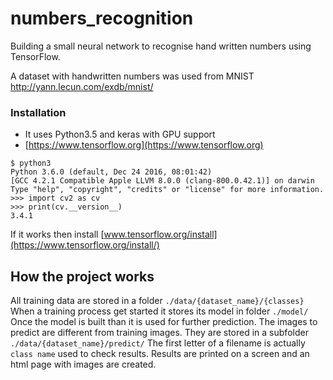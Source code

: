 # numbers_recognition
Building a small neural network to recognise hand written numbers using TensorFlow.

A dataset with handwritten numbers was used from MNIST
http://yann.lecun.com/exdb/mnist/

### Installation  
- It uses Python3.5 and keras with GPU support
- [https://www.tensorflow.org](https://www.tensorflow.org)



```
$ python3
Python 3.6.0 (default, Dec 24 2016, 08:01:42)
[GCC 4.2.1 Compatible Apple LLVM 8.0.0 (clang-800.0.42.1)] on darwin
Type "help", "copyright", "credits" or "license" for more information.
>>> import cv2 as cv
>>> print(cv.__version__)
3.4.1
```

If it works then install [www.tensorflow.org/install](https://www.tensorflow.org/install/)


## How the project works

All training data are stored in a folder `./data/{dataset_name}/{classes}`
When a training process get started it stores its model in folder `./model/`
Once the model is built than it is used for further prediction. The images
to predict are different from training images. They are stored in
a subfolder `./data/{dataset_name}/predict/` The first letter of a filename
is actually `class name` used to check results. Results are printed on a screen
and an html page with images are created.


